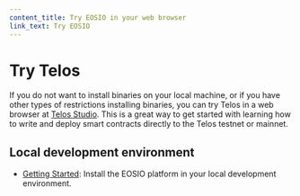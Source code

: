 ```yaml
---
content_title: Try EOSIO in your web browser
link_text: Try EOSIO
---
```


# Try Telos

If you do not want to install binaries on your local machine, or if you have other types of restrictions installing binaries, you can try Telos in a web browser at [Telos Studio](https://studio.telos.net).  This is a great way to get started with learning how to write and deploy smart contracts directly to the Telos testnet or mainnet.

## Local development environment

* [Getting Started](development-environment/02_introduction.md): Install the EOSIO platform in your local development environment.

